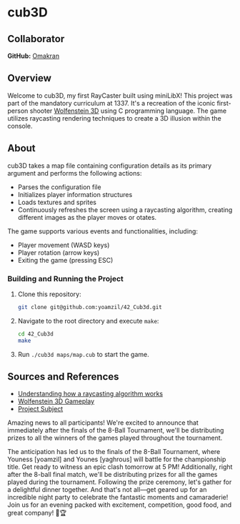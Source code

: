 # cub3D

## Collaborator
**GitHub:** [Omakran](https://github.com/thee-falcon)

## Overview

Welcome to cub3D, my first RayCaster built using miniLibX! This project was part of the mandatory curriculum at 1337. It's a recreation of the iconic first-person shooter [Wolfenstein 3D][1] using C programming language. The game utilizes raycasting rendering techniques to create a 3D illusion within the console.

## About

cub3D takes a map file containing configuration details as its primary argument and performs the following actions:

- Parses the configuration file
- Initializes player information structures
- Loads textures and sprites
- Continuously refreshes the screen using a raycasting algorithm, creating different images as the player moves or otates.

The game supports various events and functionalities, including:

- Player movement (WASD keys)
- Player rotation (arrow keys)
- Exiting the game (pressing ESC)

### Building and Running the Project

1. Clone this repository:

    ```bash
    git clone git@github.com:yoamzil/42_Cub3d.git
    ```

2. Navigate to the root directory and execute `make`:

    ```bash
    cd 42_Cub3d
    make
    ```

3. Run `./cub3d maps/map.cub` to start the game.

## Sources and References

- [Understanding how a raycasting algorithm works][3]
- [Wolfenstein 3D Gameplay][1]
- [Project Subject][2]

[1]: https://www.youtube.com/watch?v=7P_dic-pSKo&ab_channel=3DRealms
[2]: https://github.com/yoamzil/42_Cub3d/blob/master/en.subject.pdf
[3]: https://permadi.com/1996/05/ray-casting-tutorial-table-of-contents/



Amazing news to all participants!
We're excited to announce that immediately after the finals of the 8-Ball Tournament, we'll be distributing prizes to all the winners of the games played throughout the tournament.




The anticipation has led us to the finals of the 8-Ball Tournament, where Youness [yoamzil] and Younes [yaghrous] will battle for the championship title. Get ready to witness an epic clash tomorrow at 5 PM! Additionally, right after the 8-ball final match, we'll be distributing prizes for all the games played during the tournament. Following the prize ceremony, let's gather for a delightful dinner together. And that's not all—get geared up for an incredible night party to celebrate the fantastic moments and camaraderie! Join us for an evening packed with excitement, competition, good food, and great company! 🎱🏆

